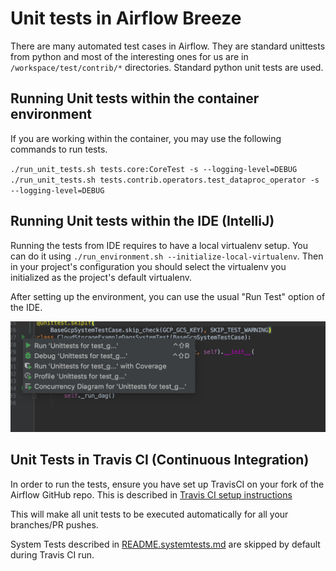 # Unit tests in Airflow Breeze

There are many automated test cases in Airflow. They are standard unittests
from python and most of the interesting ones for us are in
`/workspace/test/contrib/*` directories. Standard python unit tests are used.

## Running Unit tests within the container environment

If you are working within the container, you may use the following commands to
run tests.

`./run_unit_tests.sh tests.core:CoreTest -s --logging-level=DEBUG`
`./run_unit_tests.sh tests.contrib.operators.test_dataproc_operator -s
--logging-level=DEBUG`

## Running Unit tests within the IDE (IntelliJ)

Running the tests from IDE requires to have a local virtualenv setup. You can do it
using `./run_environment.sh --initialize-local-virtualenv`. Then in your project's
configuration you should select the virtualenv you initialized as the project's default
virtualenv.

After setting up the environment, you can use the usual "Run Test" option of the IDE.

![Run unittests](images/run_unittests.png)

## Unit Tests in Travis CI (Continuous Integration)

In order to run the tests, ensure you have set up TravisCI on your fork of the Airflow
GitHub repo. This is described in
[Travis CI setup instructions](https://github.com/apache/incubator-airflow/blob/master/CONTRIBUTING.md#testing-on-travis-ci)

This will make all unit tests to be executed automatically for all your
branches/PR pushes.

System Tests described in [README.systemtests.md](README.systemtests.md) are skipped 
by default during Travis CI run.
